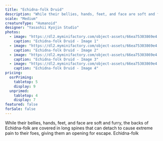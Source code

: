 ```yaml
---
title: "Echidna-folk Druid"
description: "While their bellies, hands, feet, and face are soft and furry, the backs of Echidna-folk are covered in long spines that can detach to cause extreme pain to their foes, giving them an opening for escape. Echidna-folk"
scale: "Medium"
creatureType: "Humanoid"
designer: "Yasashii Kyojin Studio"
photos:
  - image: "https://dl2.myminifactory.com/object-assets/66ea75303869e4.94476866/images/720X720-Echidna-folk_01_PS.jpg"
    caption: "Echidna-folk Druid - Image 1"
  - image: "https://dl2.myminifactory.com/object-assets/66ea75303869e4.94476866/images/720X720-Echidna-folk_01_C.jpg"
    caption: "Echidna-folk Druid - Image 2"
  - image: "https://dl2.myminifactory.com/object-assets/66ea75303869e4.94476866/images/720X720-Echidna-folk_01_SCALE.jpg"
    caption: "Echidna-folk Druid - Image 3"
  - image: "https://dl2.myminifactory.com/object-assets/66ea75303869e4.94476866/images/720X720-Echidna-folk_01_B.jpg"
    caption: "Echidna-folk Druid - Image 4"
pricing:
  osrPriming:
    tabletop: 5
    display: 9
  unprimed:
    tabletop: 4
    display: 7
featured: false
forSale: false
---
```


While their bellies, hands, feet, and face are soft and furry, the backs of Echidna-folk are covered in long spines that can detach to cause extreme pain to their foes, giving them an opening for escape. Echidna-folk